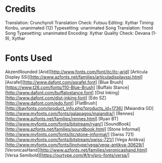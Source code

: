 Credits
=======
Translation: Crunchyroll
Translation Check: Futsuu
Editing: Xythar
Timing: Konbu, unanimated (12)
Typesetting: unanimated
Song Translation: fnord
Song Typesetting: unanimated
Encoding: Xythar
Quality Check: Devana (1-9), Xythar

Fonts Used
==========
AkzentRounded
[Arid][http://www.fonts.com/font/itc/itc-arid]
[Articula Display SSi][http://www.azfonts.net/families/articuladisplayssi.html]
[Asrafel][http://www.dafont.com/asrafel.font]
[Blue Brush][https://www.t26.com/fonts/110-Blue-Brush]
[Buffalo Stance][http://www.dafont.com/buffalostance.font]
[Dist Inking][http://www.dafont.com/dist-inking.font]
[Edo SZ][http://www.dafont.com/edo.font]
[FlatBrush][http://bayfonts.com/product_info.php?products_id=1736]
[Maiandra GD][http://www.myfonts.com/fonts/galapagos/maiandra/]
[Rennes][http://www.azfonts.net/families/rennes.html]
[Ryan BT][http://www.myfonts.com/fonts/bitstream/ryan/]
[SoundBook][http://www.azfonts.net/families/soundbook.html]
[Stone Informal][http://www.myfonts.com/fonts/itc/stone-informal/]
[Swiss 721][http://www.myfonts.com/fonts/bitstream/swiss-721/]
[Vega Antikva][http://www.myfonts.com/fonts/linotype/vega/vega-antikva-30629/]
[VeronicasHand][http://www.azfonts.net/families/veronicashand.html]
[Versa Semibold][https://ourtype.com/#/try/pro-fonts/versa/]
